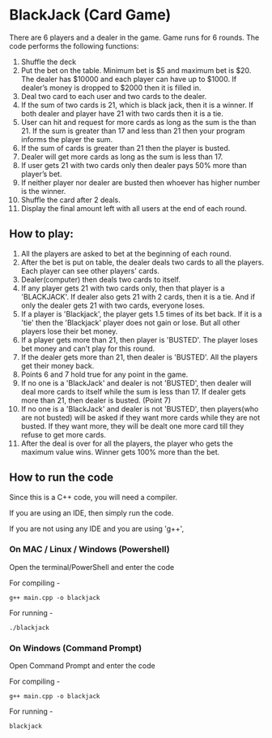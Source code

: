 # BlackJack (Card Game)

There are 6 players and a dealer in the game. Game runs for 6 rounds.
The code performs the following functions:

1. Shuffle the deck
2. Put the bet on the table. Minimum bet is $5 and maximum bet is $20. The dealer has $10000 and each player can have up to $1000. If dealer’s money is dropped to $2000 then it is filled in.
3. Deal two card to each user and two cards to the dealer.
4. If the sum of two cards is 21, which is black jack, then it is a winner. If both dealer and player have 21 with two cards then it is a tie.
5. User can hit and request for more cards as long as the sum is the than 21. If the sum is greater than 17 and less than 21 then your program informs the player the sum.
6. If the sum of cards is greater than 21 then the player is busted.
7. Dealer will get more cards as long as the sum is less than 17.
8. If user gets 21 with two cards only then dealer pays 50% more than player’s bet.
9. If neither player nor dealer are busted then whoever has higher number is the winner.
10. Shuffle the card after 2 deals.
11. Display the final amount left with all users at the end of each round.

## How to play:
1. All the players are asked to bet at the beginning of each round.
2. After the bet is put on table, the dealer deals two cards to all the players. Each player can see other players' cards.
3. Dealer(computer) then deals two cards to itself.
4. If any player gets 21 with two cards only, then that player is a 'BLACKJACK'. If dealer also gets 21 with 2 cards, then it is a tie. And if only the dealer gets 21 with two cards, everyone loses.
5. If a player is 'Blackjack', the player gets 1.5 times of its bet back. If it is a 'tie' then the 'Blackjack' player does not gain or lose. But all other players lose their bet money.
6. If a player gets more than 21, then player is 'BUSTED'. The player loses bet money and can't play for this round.
7. If the dealer gets more than 21, then dealer is 'BUSTED'. All the players get their money back.
8. Points 6 and 7 hold true for any point in the game.
9. If no one is a 'BlackJack' and dealer is not 'BUSTED', then dealer will deal more cards to itself while the sum is less than 17. If dealer gets more than 21, then dealer is busted. (Point 7)
10. If no one is a 'BlackJack' and dealer is not 'BUSTED', then players(who are not busted) will be asked if they want more cards while they are not busted. If they want more, they will be dealt one more card till they refuse to get more cards.
11. After the deal is over for all the players, the player who gets the maximum value wins. Winner gets 100% more than the bet.

## How to run the code
Since this is a C++ code, you will need a compiler.

If you are using an IDE, then simply run the code.

If you are not using any IDE and you are using 'g++',

### On MAC / Linux / Windows (Powershell)

Open the terminal/PowerShell and enter the code

For compiling - 
```
g++ main.cpp -o blackjack
```
For running - 
```
./blackjack
```

### On Windows (Command Prompt)

Open Command Prompt and enter the code

For compiling - 
```
g++ main.cpp -o blackjack
```
For running - 
```
blackjack
```
